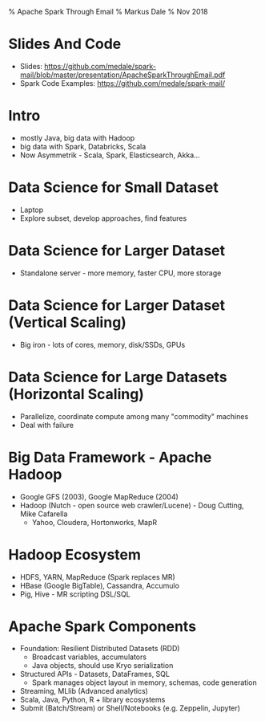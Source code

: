 % Apache Spark Through Email
% Markus Dale
% Nov 2018

# Slides And Code
* Slides: https://github.com/medale/spark-mail/blob/master/presentation/ApacheSparkThroughEmail.pdf
* Spark Code Examples: https://github.com/medale/spark-mail/

# Intro
* mostly Java, big data with Hadoop
* big data with Spark, Databricks, Scala
* Now Asymmetrik - Scala, Spark, Elasticsearch, Akka...

# Data Science for Small Dataset
* Laptop
* Explore subset, develop approaches, find features

# Data Science for Larger Dataset
* Standalone server - more memory, faster CPU, more storage

# Data Science for Larger Dataset (Vertical Scaling)
* Big iron - lots of cores, memory, disk/SSDs, GPUs

# Data Science for Large Datasets (Horizontal Scaling)
* Parallelize, coordinate compute among many "commodity" machines
* Deal with failure

# Big Data Framework - Apache Hadoop
* Google GFS (2003), Google MapReduce (2004)
* Hadoop (Nutch - open source web crawler/Lucene) - Doug Cutting, Mike Cafarella
     * Yahoo, Cloudera, Hortonworks, MapR

# Hadoop Ecosystem
* HDFS, YARN, MapReduce (Spark replaces MR)
* HBase (Google BigTable), Cassandra, Accumulo
* Pig, Hive - MR scripting DSL/SQL

# Apache Spark Components
* Foundation: Resilient Distributed Datasets (RDD)
     * Broadcast variables, accumulators
     * Java objects, should use Kryo serialization
* Structured APIs - Datasets, DataFrames, SQL
     * Spark manages object layout in memory, schemas, code generation
* Streaming, MLlib (Advanced analytics)
* Scala, Java, Python, R + library ecosystems 
* Submit (Batch/Stream) or Shell/Notebooks (e.g. Zeppelin, Jupyter)

